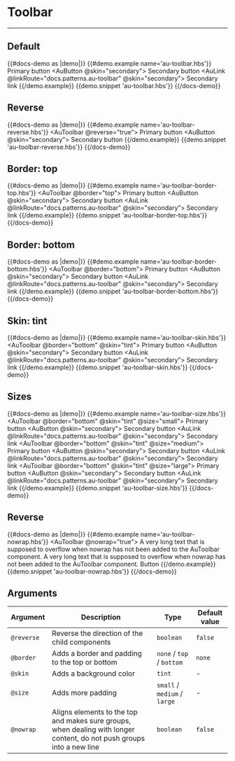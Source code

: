 # Toolbar

---

## Default

{{#docs-demo as |demo|}}
  {{#demo.example name='au-toolbar.hbs'}}
    <AuToolbar>
      <AuToolbarGroup>
        <AuButtonGroup>
          <AuButton>
            Primary button
          </AuButton>
          <AuButton @skin="secondary">
            Secondary button
          </AuButton>
        </AuButtonGroup>
      </AuToolbarGroup>
      <AuToolbarGroup>
        <AuLink @linkRoute="docs.patterns.au-toolbar" @skin="secondary">
          Secondary link
        </AuLink>
      </AuToolbarGroup>
    </AuToolbar>
  {{/demo.example}}
  {{demo.snippet 'au-toolbar.hbs'}}
{{/docs-demo}}

## Reverse

{{#docs-demo as |demo|}}
  {{#demo.example name='au-toolbar-reverse.hbs'}}
    <AuToolbar @reverse="true">
      <AuToolbarGroup>
        <AuButtonGroup>
          <AuButton>
            Primary button
          </AuButton>
          <AuButton @skin="secondary">
            Secondary button
          </AuButton>
        </AuButtonGroup>
      </AuToolbarGroup>
    </AuToolbar>
  {{/demo.example}}
  {{demo.snippet 'au-toolbar-reverse.hbs'}}
{{/docs-demo}}

## Border: top

{{#docs-demo as |demo|}}
  {{#demo.example name='au-toolbar-border-top.hbs'}}
    <AuToolbar @border="top">
      <AuToolbarGroup>
        <AuButtonGroup>
          <AuButton>
            Primary button
          </AuButton>
          <AuButton @skin="secondary">
            Secondary button
          </AuButton>
        </AuButtonGroup>
      </AuToolbarGroup>
      <AuToolbarGroup>
        <AuLink @linkRoute="docs.patterns.au-toolbar" @skin="secondary">
          Secondary link
        </AuLink>
      </AuToolbarGroup>
    </AuToolbar>
  {{/demo.example}}
  {{demo.snippet 'au-toolbar-border-top.hbs'}}
{{/docs-demo}}

## Border: bottom

{{#docs-demo as |demo|}}
  {{#demo.example name='au-toolbar-border-bottom.hbs'}}
    <AuToolbar @border="bottom">
      <AuToolbarGroup>
        <AuButtonGroup>
        <AuButton>
          Primary button
        </AuButton>
        <AuButton @skin="secondary">
          Secondary button
        </AuButton>
        </AuButtonGroup>
      </AuToolbarGroup>
      <AuToolbarGroup>
        <AuLink @linkRoute="docs.patterns.au-toolbar" @skin="secondary">
          Secondary link
        </AuLink>
      </AuToolbarGroup>
    </AuToolbar>
  {{/demo.example}}
  {{demo.snippet 'au-toolbar-border-bottom.hbs'}}
{{/docs-demo}}

## Skin: tint

{{#docs-demo as |demo|}}
  {{#demo.example name='au-toolbar-skin.hbs'}}
    <AuToolbar @border="bottom" @skin="tint">
      <AuToolbarGroup>
        <AuButtonGroup>
          <AuButton>
            Primary button
          </AuButton>
          <AuButton @skin="secondary">
            Secondary button
          </AuButton>
        </AuButtonGroup>
      </AuToolbarGroup>
      <AuToolbarGroup>
        <AuLink @linkRoute="docs.patterns.au-toolbar" @skin="secondary">
          Secondary link
        </AuLink>
      </AuToolbarGroup>
    </AuToolbar>
  {{/demo.example}}
  {{demo.snippet 'au-toolbar-skin.hbs'}}
{{/docs-demo}}

## Sizes

{{#docs-demo as |demo|}}
  {{#demo.example name='au-toolbar-size.hbs'}}
    <AuToolbar @border="bottom" @skin="tint" @size="small">
      <AuToolbarGroup>
        <AuButtonGroup>
          <AuButton>
            Primary button
          </AuButton>
          <AuButton @skin="secondary">
            Secondary button
          </AuButton>
        </AuButtonGroup>
      </AuToolbarGroup>
      <AuToolbarGroup>
        <AuLink @linkRoute="docs.patterns.au-toolbar" @skin="secondary">
          Secondary link
        </AuLink>
      </AuToolbarGroup>
    </AuToolbar>
    <AuToolbar @border="bottom" @skin="tint" @size="medium">
      <AuToolbarGroup>
        <AuButtonGroup>
          <AuButton>
            Primary button
          </AuButton>
          <AuButton @skin="secondary">
            Secondary button
          </AuButton>
        </AuButtonGroup>
      </AuToolbarGroup>
      <AuToolbarGroup>
        <AuLink @linkRoute="docs.patterns.au-toolbar" @skin="secondary">
          Secondary link
        </AuLink>
      </AuToolbarGroup>
    </AuToolbar>
    <AuToolbar @border="bottom" @skin="tint" @size="large">
      <AuToolbarGroup>
        <AuButtonGroup>
          <AuButton>
            Primary button
          </AuButton>
          <AuButton @skin="secondary">
            Secondary button
          </AuButton>
        </AuButtonGroup>
      </AuToolbarGroup>
      <AuToolbarGroup>
        <AuLink @linkRoute="docs.patterns.au-toolbar" @skin="secondary">
          Secondary link
        </AuLink>
      </AuToolbarGroup>
    </AuToolbar>
  {{/demo.example}}
  {{demo.snippet 'au-toolbar-size.hbs'}}
{{/docs-demo}}

## Reverse

{{#docs-demo as |demo|}}
  {{#demo.example name='au-toolbar-nowrap.hbs'}}
    <AuToolbar @nowrap="true">
      <AuToolbarGroup>
        A very long text that is supposed to overflow when nowrap has not been added to the AuToolbar component. A very long text that is supposed to overflow when nowrap has not been added to the AuToolbar component.
      </AuToolbarGroup>
      <AuToolbarGroup>
        <AuButton>
          Button
        </AuButton>
      </AuToolbarGroup>
    </AuToolbar>
  {{/demo.example}}
  {{demo.snippet 'au-toolbar-nowrap.hbs'}}
{{/docs-demo}}

## Arguments

| Argument      | Description | Type | Default value |
| ------------- | ----------- | ---- | ------------- |
| `@reverse` | Reverse the direction of the child components | `boolean` | `false` |
| `@border` | Adds a border and padding to the top or bottom | `none` / `top` / `bottom` | `none` |
| `@skin` | Adds a background color | `tint` | - |
| `@size` | Adds more padding | `small` / `medium` / `large` | - |
| `@nowrap` | Aligns elements to the top and makes sure groups, when dealing with longer content, do not push groups into a new line | `boolean` | `false` |

